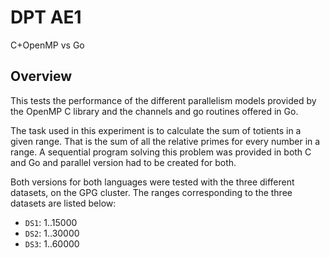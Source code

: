 # DPT AE1

C+OpenMP vs Go

## Overview

This tests the performance of the different parallelism models provided by the OpenMP C library and the channels and go routines offered in Go.

The task used in this experiment is to calculate the sum of totients in a given range. That is the sum of all the relative primes for every number in a range. A sequential program solving this problem was provided in both C and Go and parallel version had to be created for both.

Both versions for both languages were tested with the three different datasets, on the GPG cluster. The ranges corresponding to the three datasets are listed below:
- `DS1`: 1..15000
- `DS2`: 1..30000
- `DS3`: 1..60000

